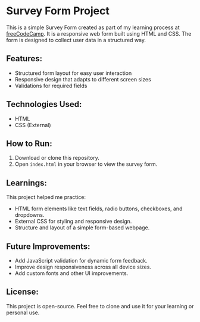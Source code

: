 # Survey Form Project

This is a simple Survey Form created as part of my learning process at [freeCodeCamp](https://www.freecodecamp.org/). It is a responsive web form built using HTML and CSS. The form is designed to collect user data in a structured way.

## Features:
- Structured form layout for easy user interaction
- Responsive design that adapts to different screen sizes
- Validations for required fields

## Technologies Used:
- HTML
- CSS (External)

## How to Run:
1. Download or clone this repository.
2. Open `index.html` in your browser to view the survey form.

## Learnings:
This project helped me practice:
- HTML form elements like text fields, radio buttons, checkboxes, and dropdowns.
- External CSS for styling and responsive design.
- Structure and layout of a simple form-based webpage.

## Future Improvements:
- Add JavaScript validation for dynamic form feedback.
- Improve design responsiveness across all device sizes.
- Add custom fonts and other UI improvements.

## License:
This project is open-source. Feel free to clone and use it for your learning or personal use.

